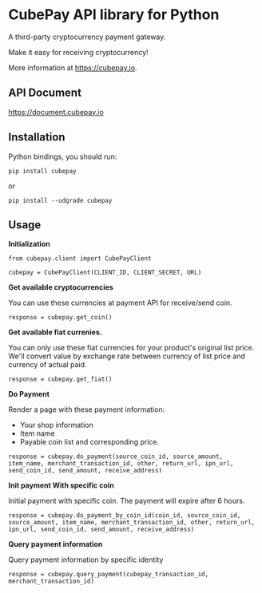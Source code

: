 # CubePay API library for Python 
A third-party cryptocurrency payment gateway. 

Make it easy for receiving cryptocurrency!

More information at https://cubepay.io.


## API Document

https://document.cubepay.io

## Installation
Python bindings, you should run:

    pip install cubepay

or

    pip install --udgrade cubepay

## Usage
**Initialization**
```
from cubepay.client import CubePayClient

cubepay = CubePayClient(CLIENT_ID, CLIENT_SECRET, URL)
```

**Get available cryptocurrencies**

You can use these currencies at payment API for receive/send coin.

```
response = cubepay.get_coin()
```

**Get available fiat currenies.**

You can only use these fiat currencies for your product's original list price. We'll convert value by exchange rate between currency of list price and currency of actual paid.

```
response = cubepay.get_fiat()
```

**Do Payment**

Render a page with these payment information:
 - Your shop information
 - Item name
 - Payable coin list and corresponding price.
     
```
response = cubepay.do_payment(source_coin_id, source_amount, item_name, merchant_transaction_id, other, return_url, ipn_url, send_coin_id, send_amount, receive_address)
```

**Init payment With specific coin**

Initial payment with specific coin. The payment will expire after 6 hours.
     
```
response = cubepay.do_payment_by_coin_id(coin_id, source_coin_id, source_amount, item_name, merchant_transaction_id, other, return_url, ipn_url, send_coin_id, send_amount, receive_address)
```

**Query payment information**

Query payment information by specific identity
     
```
response = cubepay.query_payment(cubepay_transaction_id, merchant_transaction_id)
```
